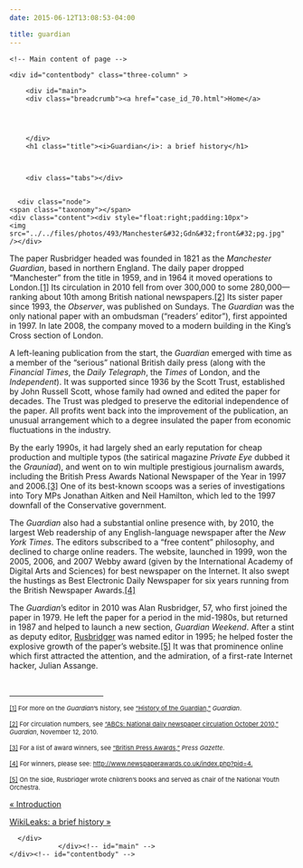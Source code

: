 ```yaml
---
date: 2015-06-12T13:08:53-04:00

title: guardian
---
```

	<!-- Main content of page -->
	
	<div id="contentbody" class="three-column" >
				
		<div id="main">
		<div class="breadcrumb"><a href="case_id_70.html">Home</a> 
		
		
		
		
		</div>		
		<h1 class="title"><i>Guardian</i>: a brief history</h1>
		
		
		
		<div class="tabs"></div>

		
	  <div class="node">
    <span class="taxonomy"></span>
    <div class="content"><div style="float:right;padding:10px">
	<img src="../../files/photos/493/Manchester&#32;Gdn&#32;front&#32;pg.jpg" /></div>
<p>
	The paper Rusbridger headed was founded in 1821 as the <em>Manchester Guardian</em>, based in northern England. The daily paper dropped &ldquo;Manchester&rdquo; from the title in 1959, and in 1964 it moved operations to London.<a href="case_id_70_id_626_pid_0.html#_ftn1" name="_ftnref1" title="">[1]</a> Its circulation in 2010 fell from over 300,000 to some 280,000&mdash;ranking about 10th among British national newspapers.<a href="case_id_70_id_626_pid_0.html#_ftn2" name="_ftnref2" title="">[2]</a> Its sister paper since 1993, the <em>Observer</em>, was published on Sundays. The <em>Guardian</em> was the only national paper with an ombudsman (&ldquo;readers&rsquo; editor&rdquo;), first appointed in 1997. In late 2008, the company moved to a modern building in the King&rsquo;s Cross section of London.</p>
<p>
	A left-leaning publication from the start, the <em>Guardian</em> emerged with time as a member of the &ldquo;serious&rdquo; national British daily press (along with the <em>Financial Times</em>, the <em>Daily Telegraph</em>, the <em>Times</em> of London, and the <em>Independent</em>). It was supported since 1936 by the Scott Trust, established by John Russell Scott, whose family had owned and edited the paper for decades. The Trust was pledged to preserve the editorial independence of the paper. All profits went back into the improvement of the publication, an unusual arrangement which to a degree insulated the paper from economic fluctuations in the industry.</p>
<p>
	By the early 1990s, it had largely shed an early reputation for cheap production and multiple typos (the satirical magazine <em>Private Eye</em> dubbed it the <em>Grauniad</em>), and went on to win multiple prestigious journalism awards, including the British Press Awards National Newspaper of the Year in 1997 and 2006.<a href="case_id_70_id_626_pid_0.html#_ftn3" name="_ftnref3" title="">[3]</a> One of its best-known scoops was a series of investigations into Tory MPs Jonathan Aitken and Neil Hamilton, which led to the 1997 downfall of the Conservative government.</p>
<p>
	The <em>Guardian</em> also had a substantial online presence with, by 2010, the largest Web readership of any English-language newspaper after the <em>New York Times</em>. The editors subscribed to a &ldquo;free content&rdquo; philosophy, and declined to charge online readers. The website, launched in 1999, won the 2005, 2006, and 2007 Webby award (given by the International Academy of Digital Arts and Sciences) for best newspaper on the Internet. It also swept the hustings as Best Electronic Daily Newspaper for six years running from the British Newspaper Awards.<a href="case_id_70_id_626_pid_0.html#_ftn4" name="_ftnref4" title="">[4]</a></p>
<p>
	The <em>Guardian</em>&rsquo;s editor in 2010 was Alan Rusbridger, 57, who first joined the paper in 1979. He left the paper for a period in the mid-1980s, but returned in 1987 and helped to launch a new section, <em>Guardian Weekend</em>. After a stint as deputy editor, <a href="case_id_70_id_174_c_bio.html">Rusbridger</a> was named editor in 1995; he helped foster the explosive growth of the paper&rsquo;s website.<a href="case_id_70_id_626_pid_0.html#_ftn5" name="_ftnref5" title="">[5]</a>&nbsp;It was that prominence online which first attracted the attention, and the admiration, of a first-rate Internet hacker, Julian Assange.</p>
<div>
	<br clear="all" />
	<hr align="left" size="1" width="33%" />
	<div id="ftn1">
		<p>
			<span style="font-size: 11px;"><a href="case_id_70_id_626_pid_0.html#_ftnref1" name="_ftn1" title="">[1]</a> For more on the <em>Guardian</em>&rsquo;s history, see <a class="extlink" href="http://www.guardian.co.uk/gnm-archive/2002/jun/06/1" target="_blank">&ldquo;History of the Guardian,&rdquo;</a> <em>Guardian</em>.</span></p>
	</div>
	<div id="ftn2">
		<p>
			<span style="font-size: 11px;"><a href="case_id_70_id_626_pid_0.html#_ftnref2" name="_ftn2" title="">[2]</a> For circulation numbers, see <a class="extlink" href="http://www.guardian.co.uk/media/table/2010/nov/12/abcs-national-newspapers" target="_blank">&ldquo;ABCs: National daily newspaper circulation October 2010,&rdquo;</a> <em>Guardian</em>, November 12, 2010.</span></p>
	</div>
	<div id="ftn3">
		<p>
			<span style="font-size: 11px;"><a href="case_id_70_id_626_pid_0.html#_ftnref3" name="_ftn3" title="">[3]</a> For a list of award winners, see <a class="extlink" href="http://www.pressgazette.co.uk/hybrid.asp?typeCode=99&amp;navcode=92" target="_blank">&ldquo;British Press Awards,&rdquo;</a> <em>Press Gazette</em>.</span></p>
	</div>
	<div id="ftn4">
		<p>
			<span style="font-size: 11px;"><a href="case_id_70_id_626_pid_0.html#_ftnref4" name="_ftn4" title="">[4]</a> For winners, please see: <a href="http://www.newspaperawards.co.uk/index.php?pid=4">http://www.newspaperawards.co.uk/index.php?pid=4</a><a class="extlink" href="http://www.newspaperawards.co.uk/index.php?pid=4." target="_blank">.</a></span></p>
	</div>
	<div id="ftn5">
		<p>
			<span style="font-size: 11px;"><a href="case_id_70_id_626_pid_0.html#_ftnref5" name="_ftn5" title="">[5]</a> On the side, Rusbridger wrote children&rsquo;s books and served as chair of the National Youth Orchestra.</span></p>
	</div>
</div>
</div>


<div class="book-navigation" style="clear:both"><div class="page-links clear-block">


<a href="case_id_70_id_625_pid_0.html" class="page-previous" title="Go to previous page">&#171;&#160;Introduction</a>

<a href="case_id_70_id_627_pid_0.html" class="page-next" title="Go to next page">WikiLeaks: a brief history&#160;&#187;</a>

</div>
</div></div>

      </div>
				</div><!-- id="main" -->
	</div><!-- id="contentbody" -->